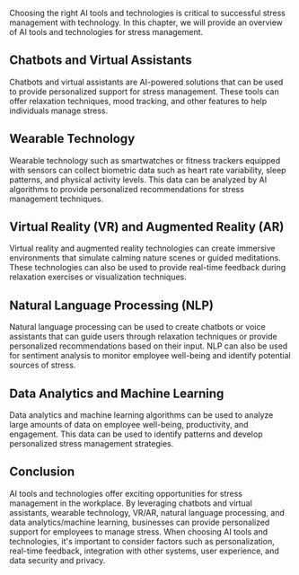 
Choosing the right AI tools and technologies is critical to successful stress management with technology. In this chapter, we will provide an overview of AI tools and technologies for stress management.

Chatbots and Virtual Assistants
-------------------------------

Chatbots and virtual assistants are AI-powered solutions that can be used to provide personalized support for stress management. These tools can offer relaxation techniques, mood tracking, and other features to help individuals manage stress.

Wearable Technology
-------------------

Wearable technology such as smartwatches or fitness trackers equipped with sensors can collect biometric data such as heart rate variability, sleep patterns, and physical activity levels. This data can be analyzed by AI algorithms to provide personalized recommendations for stress management techniques.

Virtual Reality (VR) and Augmented Reality (AR)
-----------------------------------------------

Virtual reality and augmented reality technologies can create immersive environments that simulate calming nature scenes or guided meditations. These technologies can also be used to provide real-time feedback during relaxation exercises or visualization techniques.

Natural Language Processing (NLP)
---------------------------------

Natural language processing can be used to create chatbots or voice assistants that can guide users through relaxation techniques or provide personalized recommendations based on their input. NLP can also be used for sentiment analysis to monitor employee well-being and identify potential sources of stress.

Data Analytics and Machine Learning
-----------------------------------

Data analytics and machine learning algorithms can be used to analyze large amounts of data on employee well-being, productivity, and engagement. This data can be used to identify patterns and develop personalized stress management strategies.

Conclusion
----------

AI tools and technologies offer exciting opportunities for stress management in the workplace. By leveraging chatbots and virtual assistants, wearable technology, VR/AR, natural language processing, and data analytics/machine learning, businesses can provide personalized support for employees to manage stress. When choosing AI tools and technologies, it's important to consider factors such as personalization, real-time feedback, integration with other systems, user experience, and data security and privacy.


